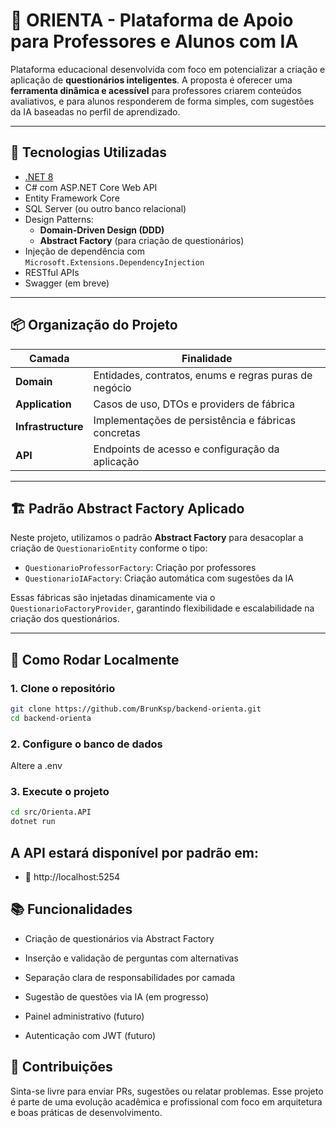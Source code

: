 # 🧠 ORIENTA - Plataforma de Apoio para Professores e Alunos com IA

Plataforma educacional desenvolvida com foco em potencializar a criação e aplicação de **questionários inteligentes**. A proposta é oferecer uma **ferramenta dinâmica e acessível** para professores criarem conteúdos avaliativos, e para alunos responderem de forma simples, com sugestões da IA baseadas no perfil de aprendizado.

---

## 🚀 Tecnologias Utilizadas

- [.NET 8](https://learn.microsoft.com/en-us/dotnet/core/)
- C# com ASP.NET Core Web API
- Entity Framework Core
- SQL Server (ou outro banco relacional)
- Design Patterns:
  - **Domain-Driven Design (DDD)**
  - **Abstract Factory** (para criação de questionários)
- Injeção de dependência com `Microsoft.Extensions.DependencyInjection`
- RESTful APIs
- Swagger (em breve)

---

## 📦 Organização do Projeto

| Camada             | Finalidade                                            |
| ------------------ | ----------------------------------------------------- |
| **Domain**         | Entidades, contratos, enums e regras puras de negócio |
| **Application**    | Casos de uso, DTOs e providers de fábrica             |
| **Infrastructure** | Implementações de persistência e fábricas concretas   |
| **API**            | Endpoints de acesso e configuração da aplicação       |

---

## 🏗️ Padrão Abstract Factory Aplicado

Neste projeto, utilizamos o padrão **Abstract Factory** para desacoplar a criação de `QuestionarioEntity` conforme o tipo:

- `QuestionarioProfessorFactory`: Criação por professores
- `QuestionarioIAFactory`: Criação automática com sugestões da IA

Essas fábricas são injetadas dinamicamente via o `QuestionarioFactoryProvider`, garantindo flexibilidade e escalabilidade na criação dos questionários.

---

## 🔧 Como Rodar Localmente

### 1. Clone o repositório

```bash
git clone https://github.com/BrunKsp/backend-orienta.git
cd backend-orienta
```

### 2. Configure o banco de dados

Altere a .env

### 3. Execute o projeto

```bash
cd src/Orienta.API
dotnet run
```

## A API estará disponível por padrão em:

- 📍 http://localhost:5254

## 📚 Funcionalidades

- Criação de questionários via Abstract Factory

- Inserção e validação de perguntas com alternativas

- Separação clara de responsabilidades por camada

- Sugestão de questões via IA (em progresso)

- Painel administrativo (futuro)

- Autenticação com JWT (futuro)


## 🤝 Contribuições
Sinta-se livre para enviar PRs, sugestões ou relatar problemas.
Esse projeto é parte de uma evolução acadêmica e profissional com foco em arquitetura e boas práticas de desenvolvimento.